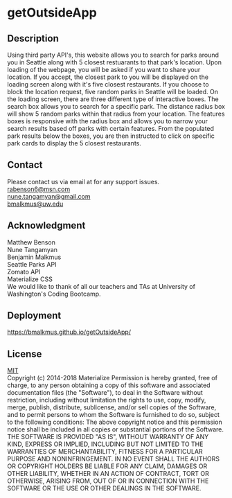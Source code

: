 # getOutsideApp

## Description
Using third party API's, this website allows you to search for parks around you in Seattle along with 5 closest restuarants to that park's location. Upon loading of the webpage, you will be asked if you want to share your location. If you accept, the closest park to you will be displayed on the loading screen along with it's five closest restaurants. If you choose to block the location request, five random parks in Seattle will be loaded. On the loading screen, there are three different type of interactive boxes. The search box allows you to search for a specific park. The distance radius box will show 5 random parks within that radius from your location. The features boxes is responsive with the radius box and allows you to narrow your search results based off parks with certain features. From the populated park results below the boxes, you are then instructed to click on specific park cards to display the 5 closest restaurants. 
## Contact
Please contact us via email at for any support issues.<br>
rabenson6@msn.com<br>
nune.tangamyan@gmail.com<br>
bmalkmus@uw.edu

## Acknowledgment
Matthew Benson <br>
Nune Tangamyan<br>
Benjamin Malkmus<br>
Seattle Parks API<br>
Zomato API<br>
Materialize CSS<br>
We would like to thank of all our teachers and TAs at University of Washington's Coding Bootcamp. 

## Deployment

https://bmalkmus.github.io/getOutsideApp/

## License
[MIT](https://choosealicense.com/licenses/mit/)<br>
Copyright (c) 2014-2018 Materialize
Permission is hereby granted, free of charge, to any person obtaining a copy
of this software and associated documentation files (the "Software"), to deal
in the Software without restriction, including without limitation the rights
to use, copy, modify, merge, publish, distribute, sublicense, and/or sell
copies of the Software, and to permit persons to whom the Software is
furnished to do so, subject to the following conditions:
The above copyright notice and this permission notice shall be included in all
copies or substantial portions of the Software.
THE SOFTWARE IS PROVIDED "AS IS", WITHOUT WARRANTY OF ANY KIND, EXPRESS OR
IMPLIED, INCLUDING BUT NOT LIMITED TO THE WARRANTIES OF MERCHANTABILITY,
FITNESS FOR A PARTICULAR PURPOSE AND NONINFRINGEMENT. IN NO EVENT SHALL THE
AUTHORS OR COPYRIGHT HOLDERS BE LIABLE FOR ANY CLAIM, DAMAGES OR OTHER
LIABILITY, WHETHER IN AN ACTION OF CONTRACT, TORT OR OTHERWISE, ARISING FROM,
OUT OF OR IN CONNECTION WITH THE SOFTWARE OR THE USE OR OTHER DEALINGS IN THE
SOFTWARE.

